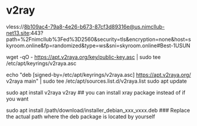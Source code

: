 # v2ray

vless://8b109ac4-79a8-4e26-b673-87cf3d89316e@us.nimcllub-net13.site:443?path=%2Fnimcllub%3Fed%3D2560&security=tls&encryption=none&host=skyroom.online&fp=randomized&type=ws&sni=skyroom.online#Best-1USUN

wget -qO - https://apt.v2raya.org/key/public-key.asc | sudo tee /etc/apt/keyrings/v2raya.asc

echo "deb [signed-by=/etc/apt/keyrings/v2raya.asc] https://apt.v2raya.org/ v2raya main" | sudo tee /etc/apt/sources.list.d/v2raya.list
sudo apt update

sudo apt install v2raya v2ray ## you can install xray package instead of if you want

sudo apt install /path/download/installer_debian_xxx_vxxx.deb ### Replace the actual path where the deb package is located by yourself

